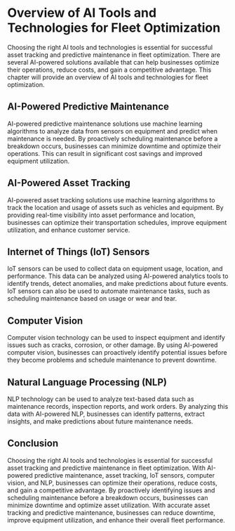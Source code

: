 Overview of AI Tools and Technologies for Fleet Optimization
===================================================================================================================================================================

Choosing the right AI tools and technologies is essential for successful asset tracking and predictive maintenance in fleet optimization. There are several AI-powered solutions available that can help businesses optimize their operations, reduce costs, and gain a competitive advantage. This chapter will provide an overview of AI tools and technologies for fleet optimization.

AI-Powered Predictive Maintenance
---------------------------------

AI-powered predictive maintenance solutions use machine learning algorithms to analyze data from sensors on equipment and predict when maintenance is needed. By proactively scheduling maintenance before a breakdown occurs, businesses can minimize downtime and optimize their operations. This can result in significant cost savings and improved equipment utilization.

AI-Powered Asset Tracking
-------------------------

AI-powered asset tracking solutions use machine learning algorithms to track the location and usage of assets such as vehicles and equipment. By providing real-time visibility into asset performance and location, businesses can optimize their transportation schedules, improve equipment utilization, and enhance customer service.

Internet of Things (IoT) Sensors
--------------------------------

IoT sensors can be used to collect data on equipment usage, location, and performance. This data can be analyzed using AI-powered analytics tools to identify trends, detect anomalies, and make predictions about future events. IoT sensors can also be used to automate maintenance tasks, such as scheduling maintenance based on usage or wear and tear.

Computer Vision
---------------

Computer vision technology can be used to inspect equipment and identify issues such as cracks, corrosion, or other damage. By using AI-powered computer vision, businesses can proactively identify potential issues before they become problems and schedule maintenance to prevent downtime.

Natural Language Processing (NLP)
---------------------------------

NLP technology can be used to analyze text-based data such as maintenance records, inspection reports, and work orders. By analyzing this data with AI-powered NLP, businesses can identify patterns, extract insights, and make predictions about future maintenance needs.

Conclusion
----------

Choosing the right AI tools and technologies is essential for successful asset tracking and predictive maintenance in fleet optimization. With AI-powered predictive maintenance, asset tracking, IoT sensors, computer vision, and NLP, businesses can optimize their operations, reduce costs, and gain a competitive advantage. By proactively identifying issues and scheduling maintenance before a breakdown occurs, businesses can minimize downtime and optimize asset utilization. With accurate asset tracking and predictive maintenance, businesses can reduce downtime, improve equipment utilization, and enhance their overall fleet performance.
